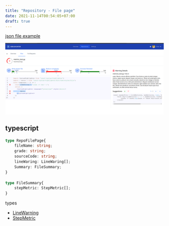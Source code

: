 ```yaml
---
title: "Repository - File page"
date: 2021-11-14T00:54:05+07:00
draft: true
---
```


[json file example](/json/file-detail.json "example file")

![page screenshot](/screenshots/page-repository-file.png "screenshot")


## typescript
```typescript
type RepoFilePage{
    fileName: string;
    grade: string;
    sourceCode: string;
    lineWaring: LineWaring[];
    Summary: FileSummary;
}

type FileSummary{
    stepMetric: StepMetric[];
}
```

types
- [LineWarning](/types/line-warning)
- [StepMetric](/types/components/step-metric/)
